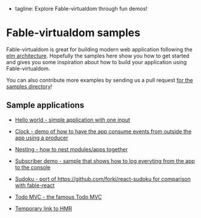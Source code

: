  - tagline: Explore Fable-virtualdom through fun demos!

# Fable-virtualdom samples

Fable-virtualdom is great for building modern web application following the [elm architecture](http://guide.elm-lang.org/architecture/index.html).
Hopefully the samples here show you how to get started and gives you some inspiration about how to build your application using Fable-virtualdom.

You can also contribute more examples by sending us a pull
request [for the samples directory](https://github.com/fable-compiler/fable-virtualdom/tree/master/samples)!

## Sample applications

* [Hello world - simple application with one input](samples/helloworld/index.html)
* [Clock - demo of how to have the app consume events from outside the app using a producer](samples/clock/index.html)
* [Nesting - how to nest modules/apps together](samples/nesting/index.html)
* [Subscriber demo - sample that shows how to log everyting from the app to the console](samples/subscriberexample/index.html)
* [Sudoku - port of https://github.com/forki/react-sudoku for comparison with fable-react](samples/sudoku/index.html)
* [Todo MVC - the famous Todo MVC](samples/todomvc/index.html)

* [Temporary link to HMR](docs/hmr.html)